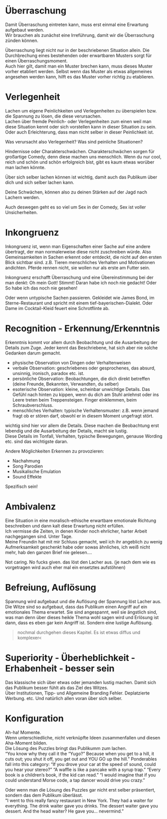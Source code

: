 ---
---

# Überraschung
Damit Überraschung eintreten kann, muss erst einmal eine Erwartung aufgebaut werden.  
Wir brauchen als zunächst eine Irreführung, damit wir die Überraschung zünden können.  

Überraschung liegt nicht nur in der beschriebenen Situation allein.  Die Durchbrechung eines bestehenden oder erwartbaren Musters sorgt für einen Überraschungsmoment.  
Auch hier gilt, damit man ein Muster brechen kann, muss dieses Muster vorher etabliert werden.  Selbst wenn das Muster als etwas allgemeines angesehen werden kann, hilft es das Muster vorher richtig zu etablieren.  

# Verlegenheit
Lachen um eigene Peinlichkeiten und Verlegenheiten zu überspielen bzw. die Spannung zu lösen, die diese verursachen.  
Lachen über fremde Peinlich- oder Verlegenheiten zum einen weil man diese Situation kennt oder sich vorstellen kann in dieser Situation zu sein.  Oder auch Erleichterung, dass man nicht selber in dieser Peinlichkeit ist.  

Was verursacht also Verlegenheit?  Was sind peinliche Situationen?

Hindernisse oder Charakterschwächen.  Charakterschwächen sorgen für großartige Comedy, denn diese machen uns menschlich.  Wenn du nur cool, reich und schön und schön erfolgreich bist, gibt es kaum etwas worüber man lachen könnte.  

Über sich selber lachen können ist wichtig, damit auch das Publikum über dich und sich selber lachen kann.  

Deine Schwächen, können also zu deinen Stärken auf der Jagd nach Lachern werden.  

Auch deswegen geht es so viel um Sex in der Comedy, Sex ist voller Unsicherheiten.  

# Inkongruenz
Inkongruenz ist, wenn man Eigenschaften einer Sache auf eine andere übertragt, der man normalerweise diese nicht zuschreiben würde.  Also Gemeinsamkeiten in Sachen erkennt oder entdeckt, die nicht auf den ersten Blick sichtbar sind.  z.B. Tieren menschliches Verhalten und Motivationen andichten.  Pferde rennen nicht, sie wollen nur als erste am Futter sein.  

Inkongruenz erschafft Überraschung und eine Übereinstimmung bei der man denkt: Oh mein Gott!  Stimmt!  Daran habe ich noch nie gedacht!  Oder  So habe ich das noch nie gesehen!  

Oder wenn untypische Sachen passieren.  Gekleidet wie James Bond, im Sterne-Restaurant und spricht mit einem tief-bayerischen-Dialekt.  Oder Dame im Cocktail-Kleid feuert eine Schrotflinte ab.  

# Recognition - Erkennung/Erkenntnis
Erkenntnis kommt vor allem durch Beobachtung und die Ausarbeitung der Details zum Zuge.  Jeder kennt das Beschriebene, hat sich aber nie solche Gedanken darum gemacht.  

- physische Observation von Dingen oder Verhaltenweisen
- verbale Observation: geschriebenes oder gesprochenes, das absurd, unsinnig, ironisch, paradox etc. ist. 
- persönliche Observation: Beobachtungen, die dich direkt betreffen (deine Freunde, Bekannten, Verwandten, du selber)
- esoterische Observation: kleine, scheinbar unwichtige Details.  Das Gefühl nach hinten zu kippen, wenn du dich am Stuhl anlehnst oder ins Leere treten beim Treppensteigen.  Finger einklemmen, beim Schraubverschluss.  
- menschliches Verhalten:  typische Verhaltensmuster: z.B. wenn jemand fragt ob er stören darf, obwohl er in diesem Moment ungefragt stört.  

wichtig sind hier vor allem die Details.  Diese machen die Beobachtung erst lebendig und die Ausarbeitung der Details, macht sie lustig.  
Diese Details im Tonfall, Verhalten, typische Bewegungen, genause Wording etc. sind das wichtigste daran.  

Andere Möglichkeiten Erkennen zu provozieren: 
- Nachahmung
- Song Parodien
- Musikalische Emulation
- Sound Effekte

Spezifisch sein!  

# Ambivalenz
Eine Situation in eine moralisch-ethische erwartbare emotionale Richtung beschreiben und dann kalt diese Erwartung nicht erfüllen.  
Ich vermisse die Zeiten, in denen Kinder noch ehrlicher, harter Arbeit nachgegangen sind.  Unter Tage.  
Meine Freundin hat mit mir Schluss gemacht, weil ich ihr angeblich zu wenig Aufmerksamkeit geschenkt habe oder sowas ähnliches, ich weiß nicht mehr, hab den ganzen Brief nie gelesen.... 

Not caring.  No fucks given.  das löst den Lacher aus.  (je nach dem wie es vorgetragen wird auch eher mal ein ensetztes aufstöhnen)

# Befreiung, Auflösung
Spannung wird aufgebaut und die Auflösung der Spannung löst Lacher aus.  
Die Witze sind so aufgebaut, dass das Publikum einen Angriff auf ein emotionales Thema erwartet.  Sie sind angespannt, weil sie ängstlich sind, was man denn über dieses heikle Thema wohl sagen wird und Erlösung ist dann, dass es eben gar kein Angriff ist.  Sondern eine lustige Auflösung.  
>nochmal durchgehen dieses Kapitel.  Es ist etwas diffus und komplexer<

# Superiority - Überheblichkeit - Erhabenheit - besser sein
Das klassische sich über etwas oder jemanden lustig machen.  Damit sich das Publikum besser fühlt als das Ziel des Witzes.  
Über Institutionen, Tipp- und Allgemeine Branding Fehler.  Deplatzierte Werbung.  etc.  Und natürlich allen voran über sich selber.  

# Konfiguration
Ah-ha!  Momente.  
Wenn unterschiedliche, nicht verknüpfte Ideen zusammenfallen und diesen Aha-Moment bilden.  
Die Lösung des Puzzles bringt das Publikumm zum lachen.  
“You know why they call it the “Yugo?” Because when you get to a hill, it cuts out; you shut it off, you get out and YOU GO up the hill.”
Ponderables fall into this category:
“If you drove your car at the speed of sound, could you hear your stereo?”
“A waffle is like a pancake with a syrup trap.”
“Every book is a children’s book, if the kid can read.”
“I would imagine that if you could understand Morse code, a tap dancer would drive you crazy.”

Oder wenn man die Lösung des Puzzles gar nicht erst selber präsentiert, sondern das dem Publikum überlässt.  
"I went to this really fancy restaurant in New York. They had a waiter for everything. The drink waiter gave you drinks. The dessert waiter gave you dessert. And the head waiter? He gave you… nevermind.”



